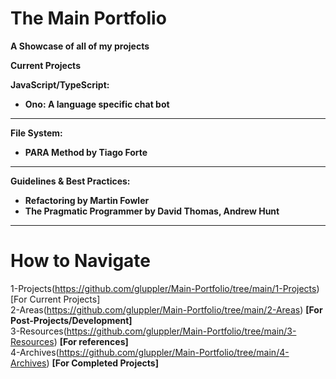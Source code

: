 # The Main Portfolio
**A Showcase of all of my projects**

**Current Projects**

**JavaScript/TypeScript:**

- **Ono: A language specific chat bot**

---

**File System:**

- **PARA Method by Tiago Forte**

---

**Guidelines & Best Practices:**

 - **Refactoring by Martin Fowler**
 - **The Pragmatic Programmer by David Thomas, Andrew Hunt**

---

# **How to Navigate**

1-Projects(https://github.com/gluppler/Main-Portfolio/tree/main/1-Projects) [For Current Projects] <br>
2-Areas(https://github.com/gluppler/Main-Portfolio/tree/main/2-Areas) **[For Post-Projects/Development]** <br>
3-Resources(https://github.com/gluppler/Main-Portfolio/tree/main/3-Resources) **[For references]** <br>
4-Archives(https://github.com/gluppler/Main-Portfolio/tree/main/4-Archives) **[For Completed Projects]** <br>





